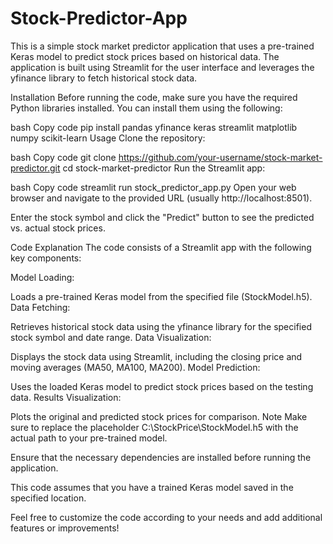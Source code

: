 # Stock-Predictor-App

This is a simple stock market predictor application that uses a pre-trained Keras model to predict stock prices based on historical data. The application is built using Streamlit for the user interface and leverages the yfinance library to fetch historical stock data.

Installation
Before running the code, make sure you have the required Python libraries installed. You can install them using the following:

bash
Copy code
pip install pandas yfinance keras streamlit matplotlib numpy scikit-learn
Usage
Clone the repository:

bash
Copy code
git clone https://github.com/your-username/stock-market-predictor.git
cd stock-market-predictor
Run the Streamlit app:

bash
Copy code
streamlit run stock_predictor_app.py
Open your web browser and navigate to the provided URL (usually http://localhost:8501).

Enter the stock symbol and click the "Predict" button to see the predicted vs. actual stock prices.

Code Explanation
The code consists of a Streamlit app with the following key components:

Model Loading:

Loads a pre-trained Keras model from the specified file (StockModel.h5).
Data Fetching:

Retrieves historical stock data using the yfinance library for the specified stock symbol and date range.
Data Visualization:

Displays the stock data using Streamlit, including the closing price and moving averages (MA50, MA100, MA200).
Model Prediction:

Uses the loaded Keras model to predict stock prices based on the testing data.
Results Visualization:

Plots the original and predicted stock prices for comparison.
Note
Make sure to replace the placeholder C:\StockPrice\StockModel.h5 with the actual path to your pre-trained model.

Ensure that the necessary dependencies are installed before running the application.

This code assumes that you have a trained Keras model saved in the specified location.

Feel free to customize the code according to your needs and add additional features or improvements!
